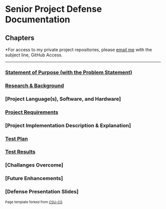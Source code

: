 Senior Project Defense Documentation
=========

Chapters
--------------------

*For access to my private project repositories, please [email me](mailto:MANeitzel@csustudent.net?subject=GitHub%20Access) with the subject line, GitHub Access.

---
### [Statement of Purpose (with the Problem Statement)](https://github.com/mneitzel95/mneitzel95.github.io/blob/master/Documents/Statement%20of%20Purpose%20(with%20the%20Problem%20Statement).md)

### [Research & Background](https://github.com/mneitzel95/mneitzel95.github.io/blob/master/Documents/Research%20%26%20Background.md)

### [Project Language(s), Software, and Hardware]

### [Project Requirements](https://github.com/mneitzel95/mneitzel95.github.io/blob/master/Documents/Requirements.md)

### [Project Implementation Description & Explanation]

### [Test Plan](https://github.com/mneitzel95/senior-project/blob/master/Documents/Test%20Plan%20Specification%20~%20Updated%20as%20of%2011-10-2020.docx)

### [Test Results](https://github.com/mneitzel95/mneitzel95.github.io/blob/master/Documents/Test%20Results.md)

### [Challanges Overcome]

### [Future Enhancements]

### [Defense Presentation Slides]

<p style="font-size:11px">Page template forked from <a href="https://github.com/csu-cs/csci-portfolio">CSU-CS</a></p>
<!-- Remove above link if you don't want to attributive -->

